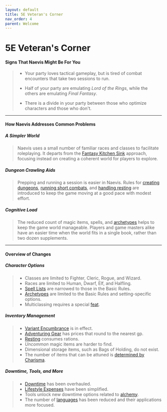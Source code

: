 ```yaml
---
layout: default
title: 5E Veteran's Corner
nav_order: 4
parent: Welcome
---
```


# 5E Veteran's Corner

#### Signs That Naevis Might Be For You

> * Your party loves tactical gameplay, but is tired of combat encounters that take two sessions to run.
>
> * Half of your party are emulating *Lord of the Rings*, while the others are emulating *Final Fantasy*.
> 
> * There is a divide in your party between those who optimize characters and those who don't.

---

#### How Naevis Addresses Common Problems

##### A Simpler World

> Naevis uses a small number of familiar races and classes to facilitate roleplaying. It departs from the [Fantasy Kitchen Sink](https://tvtropes.org/pmwiki/pmwiki.php/Main/FantasyKitchenSink) approach, focusing instead on creating a coherent world for players to explore.

##### Dungeon Crawling Aids

> Prepping and running a session is easier in Naevis. Rules for [creating dungeons](../gm_guide/dungeons/dungeons), [running short combats](../gm_guide/combat/combat), and [handling resting](../adventuring/resting) are introduced to keep the game moving at a good pace with modest effort.

##### Cognitive Load

> The reduced count of magic items, spells, and [archetypes](../more/archetypes/index) helps to keep the game world manageable. Players and game masters alike have an easier time when the world fits in a single book, rather than two dozen supplements.

---

#### Overview of Changes

##### Character Options

> * Classes are limited to Fighter, Cleric, Rogue, and Wizard. 
> * Races are limited to Human, Dwarf, Elf, and Halfling.
> * [Spell Lists](../more/spells/index) are narrowed to those in the Basic Rules.
> * [Archetypes](../more/archetypes/index) are limited to the Basic Rules and setting-specific options.
> * Multiclassing requires a special [feat](../more/feats/index).

##### Inventory Management

> * [Variant Encumbrance](../adventuring/encumbrance) is in effect.
> * [Adventuring Gear](../more/items/index) has prices that round to the nearest gp.
> * [Resting](../adventuring/resting) consumes rations.
> * *Uncommon* magic items are harder to find. 
> * Dimensional storage items, such as Bags of Holding, do not exist.
> * The number of items that can be attuned is [determined by Charisma](../adventuring/attunement). 

##### Downtime, Tools, and More

> * [Downtime](../adventuring/downtime) has been overhauled.
> * [Lifestyle Expenses](../adventuring/downtime#lifestyle-expenses) have been simplified.
> * Tools unlock new downtime options related to [alchemy](../../data/downtime_activities/alchemy).
> * The number of [languages](../adventuring/languages) has been reduced and their applications more focused.

<!-- and that players don't need a search engine to remember their character's abilities -->

<!-- It also means that [Quickstart](../character_creation/index#quickstart) characters can stand on the same playing field as optimized characters. -->